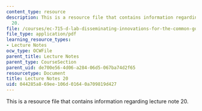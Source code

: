 ```yaml
---
content_type: resource
description: This is a resource file that contains information regarding lecture note
  20.
file: /courses/ec-715-d-lab-disseminating-innovations-for-the-common-good-spring-2007/044285a869ee106d01640a709819d427_MITEC_715S07_notes20.pdf
file_type: application/pdf
learning_resource_types:
- Lecture Notes
ocw_type: OCWFile
parent_title: Lecture Notes
parent_type: CourseSection
parent_uid: de700e56-4d06-a284-06d5-067ba74d2f65
resourcetype: Document
title: Lecture Notes 20
uid: 044285a8-69ee-106d-0164-0a709819d427
---
```

This is a resource file that contains information regarding lecture note 20.

